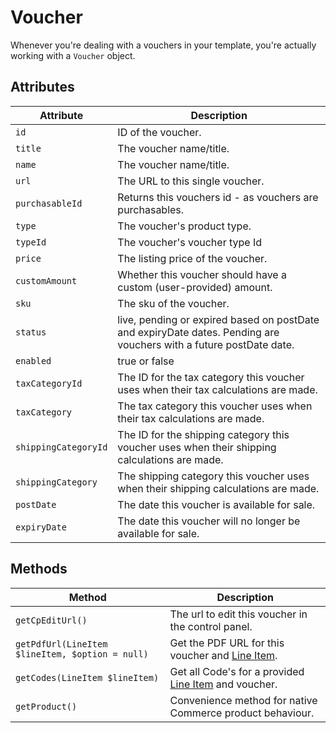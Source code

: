 # Voucher

Whenever you're dealing with a vouchers in your template, you're actually working with a `Voucher` object.

## Attributes

Attribute | Description
--- | ---
`id` | ID of the voucher.
`title` | The voucher name/title.
`name` | The voucher name/title.
`url` | The URL to this single voucher.
`purchasableId` | Returns this vouchers id - as vouchers are purchasables.
`type` | The voucher's product type.
`typeId` | The voucher's voucher type Id
`price` | The listing price of the voucher.
`customAmount` | Whether this voucher should have a custom (user-provided) amount.
`sku` | The sku of the voucher.
`status` | live, pending or expired based on postDate and expiryDate dates. Pending are vouchers with a future postDate date.
`enabled` | true or false
`taxCategoryId` | The ID for the tax category this voucher uses when their tax calculations are made.
`taxCategory` | The tax category this voucher uses when their tax calculations are made.
`shippingCategoryId` | The ID for the shipping category this voucher uses when their shipping calculations are made.
`shippingCategory` | The shipping category this voucher uses when their shipping calculations are made.
`postDate` | The date this voucher is available for sale.
`expiryDate` | The date this voucher will no longer be available for sale.

## Methods

Method | Description
--- | ---
`getCpEditUrl()` | The url to edit this voucher in the control panel.
`getPdfUrl(LineItem $lineItem, $option = null)` | Get the PDF URL for this voucher and [Line Item](https://docs.craftcms.com/commerce/api/v2/craft-commerce-models-lineitem.html).
`getCodes(LineItem $lineItem)` | Get all Code's for a provided [Line Item](https://docs.craftcms.com/commerce/api/v2/craft-commerce-models-lineitem.html) and voucher.
`getProduct()` | Convenience method for native Commerce product behaviour. 
